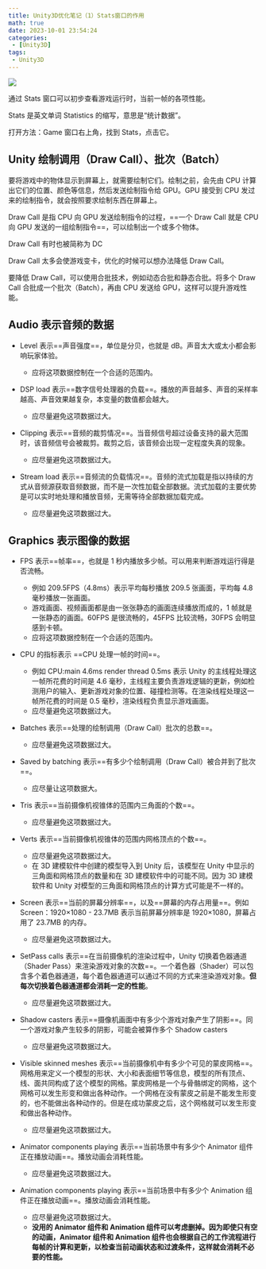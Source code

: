 ```yaml
---
title: Unity3D优化笔记（1）Stats窗口的作用
math: true
date: 2023-10-01 23:54:24
categories:
 - [Unity3D]
tags: 
 - Unity3D
---
```


![](https://image.aayu.today/uploads/2023/10/01/202310012355561.png)

通过 Stats 窗口可以初步查看游戏运行时，当前一帧的各项性能。

Stats 是英文单词 Statistics 的缩写，意思是“统计数据”。

打开方法：Game 窗口右上角，找到 Stats，点击它。

## Unity 绘制调用（Draw Call）、批次（Batch）

要将游戏中的物体显示到屏幕上，就需要绘制它们。绘制之前，会先由 CPU 计算出它们的位置、颜色等信息，然后发送绘制指令给 GPU。GPU 接受到 CPU 发过来的绘制指令，就会按照要求绘制东西在屏幕上。

Draw Call 是指 CPU 向 GPU 发送绘制指令的过程，==一个 Draw Call 就是 CPU 向 GPU 发送的一组绘制指令==，可以绘制出一个或多个物体。

Draw Call 有时也被简称为 DC

Draw Call 太多会使游戏变卡，优化的时候可以想办法降低 Draw Call。

要降低 Draw Call，可以使用合批技术，例如动态合批和静态合批。将多个 Draw Call 合批成一个批次（Batch），再由 CPU 发送给 GPU，这样可以提升游戏性能。

## Audio 表示音频的数据

* Level 表示==声音强度==，单位是分贝，也就是 dB。声音太大或太小都会影响玩家体验。

  * 应将这项数据控制在一个合适的范围内。
* DSP load 表示==数字信号处理器的负载==。播放的声音越多、声音的采样率越高、声音效果越复杂，本变量的数值都会越大。

  * 应尽量避免这项数据过大。
* Clipping 表示==音频的裁剪情况==。当音频信号超过设备支持的最大范围时，该音频信号会被裁剪。裁剪之后，该音频会出现一定程度失真的现象。

  * 应尽量避免这项数据过大。
* Stream load 表示==音频流的负载情况==。音频的流式加载是指以持续的方式从音频源获取音频数据，而不是一次性加载全部数据。流式加载的主要优势是可以实时地处理和播放音频，无需等待全部数据加载完成。

  * 应尽量避免这项数据过大。

## Graphics 表示图像的数据

* FPS 表示==帧率==，也就是 1 秒内播放多少帧。可以用来判断游戏运行得是否流畅。

  * 例如 209.5FPS（4.8ms）表示平均每秒播放 209.5 张画面，平均每 4.8 毫秒播放一张画面。
  * 游戏画面、视频画面都是由一张张静态的画面连续播放而成的，1 帧就是一张静态的画面。60FPS 是很流畅的，45FPS 比较流畅，30FPS 会明显感到卡顿。
  * 应将这项数据控制在一个合适的范围内。
* CPU 的指标表示 ==CPU 处理一帧的时间==。

  * 例如 CPU:main 4.6ms render thread 0.5ms 表示 Unity 的主线程处理这一帧所花费的时间是 4.6 毫秒，主线程主要负责游戏逻辑的更新，例如检测用户的输入、更新游戏对象的位置、碰撞检测等。在渲染线程处理这一帧所花费的时间是 0.5 毫秒，渲染线程负责显示游戏画面。
  * 应尽量避免这项数据过大。
* Batches 表示==处理的绘制调用（Draw Call）批次的总数==。

  * 应尽量避免这项数据过大。
* Saved by batching 表示==有多少个绘制调用（Draw Call）被合并到了批次==。

  * 应尽量让这项数据大。
* Tris 表示==当前摄像机视锥体的范围内三角面的个数==。

  * 应尽量避免这项数据过大。
* Verts 表示==当前摄像机视锥体的范围内网格顶点的个数==。

  * 应尽量避免这项数据过大。
  * 在 3D 建模软件中创建的模型导入到 Unity 后，该模型在 Unity 中显示的三角面和网格顶点的数量和在 3D 建模软件中的可能不同。因为 3D 建模软件和 Unity 对模型的三角面和网格顶点的计算方式可能是不一样的。
* Screen 表示==当前的屏幕分辨率==，以及==屏幕的内存占用量==。例如 Screen：1920×1080 - 23.7MB 表示当前屏幕分辨率是 1920×1080，屏幕占用了 23.7MB 的内存。

  * 应尽量避免这项数据过大。
* SetPass calls 表示==在当前摄像机的渲染过程中，Unity 切换着色器通道（Shader Pass）来渲染游戏对象的次数==。一个着色器（Shader）可以包含多个着色器通道，每个着色器通道可以通过不同的方式来渲染游戏对象。**但每次切换着色器通道都会消耗一定的性能**。

  * 应尽量避免这项数据过大。
* Shadow casters 表示==摄像机画面中有多少个游戏对象产生了阴影==。同一个游戏对象产生较多的阴影，可能会被算作多个 Shadow casters

  * 应尽量避免这项数据过大。
* Visible skinned meshes 表示==当前摄像机中有多少个可见的蒙皮网格==。网格用来定义一个模型的形状、大小和表面细节等信息，模型的所有顶点、线、面共同构成了这个模型的网格。蒙皮网格是一个与骨骼绑定的网格，这个网格可以发生形变和做出各种动作。一个网格在没有蒙皮之前是不能发生形变的，也不能做出各种动作的。但是在成功蒙皮之后，这个网格就可以发生形变和做出各种动作。

  * 应尽量避免这项数据过大。
* Animator components playing 表示==当前场景中有多少个 Animator 组件正在播放动画==。播放动画会消耗性能。

  * 应尽量避免这项数据过大。
* Animation components playing 表示==当前场景中有多少个 Animation 组件正在播放动画==。播放动画会消耗性能。

  * 应尽量避免这项数据过大。
  * **没用的 Animator 组件和 Animation 组件可以考虑删掉。因为即使只有空的动画，Animator 组件和 Animation 组件也会根据自己的工作流程进行每帧的计算和更新，以检查当前动画状态和过渡条件，这样就会消耗不必要的性能。**

‍

